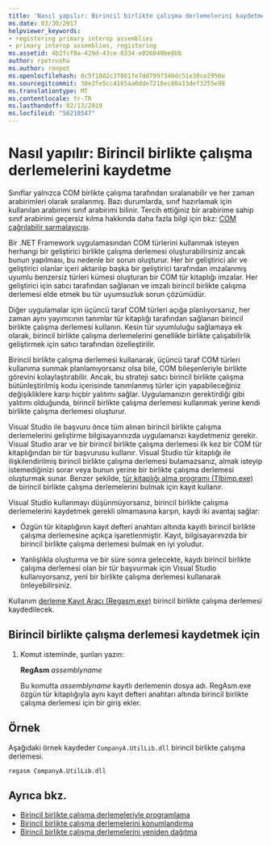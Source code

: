 ```yaml
---
title: 'Nasıl yapılır: Birincil birlikte çalışma derlemelerini kaydetme'
ms.date: 03/30/2017
helpviewer_keywords:
- registering primary interop assemblies
- primary interop assemblies, registering
ms.assetid: 4b2fcf8a-429d-43ce-8334-e026040be8bb
author: rpetrusha
ms.author: ronpet
ms.openlocfilehash: 8c5f1882c37861fe7dd7997348dc51e30ce2950e
ms.sourcegitcommit: 30e2fe5cc4165aa6dde7218ec80a13def3255e98
ms.translationtype: MT
ms.contentlocale: tr-TR
ms.lasthandoff: 02/13/2019
ms.locfileid: "56218547"
---
```

# <a name="how-to-register-primary-interop-assemblies"></a>Nasıl yapılır: Birincil birlikte çalışma derlemelerini kaydetme

Sınıflar yalnızca COM birlikte çalışma tarafından sıralanabilir ve her zaman arabirimleri olarak sıralanmış. Bazı durumlarda, sınıf hazırlamak için kullanılan arabirimi sınıf arabirimi bilinir. Tercih ettiğiniz bir arabirime sahip sınıf arabirimi geçersiz kılma hakkında daha fazla bilgi için bkz: [COM çağrılabilir sarmalayıcısı](../../../docs/framework/interop/com-callable-wrapper.md).

 Bir .NET Framework uygulamasından COM türlerini kullanmak isteyen herhangi bir geliştirici birlikte çalışma derlemesi oluşturabilirsiniz ancak bunun yapılması, bu nedenle bir sorun oluşturur. Her bir geliştirici alır ve geliştirici olanlar içeri aktarılıp başka bir geliştirici tarafından imzalanmış uyumlu benzersiz türleri kümesi oluşturan bir COM tür kitaplığı imzalar. Her geliştirici için satıcı tarafından sağlanan ve imzalı birincil birlikte çalışma derlemesi elde etmek bu tür uyumsuzluk sorun çözümüdür.

 Diğer uygulamalar için üçüncü taraf COM türleri açığa planlıyorsanız, her zaman aynı yayımcının tanımlar tür kitaplığı tarafından sağlanan birincil birlikte çalışma derlemesi kullanın. Kesin tür uyumluluğu sağlamaya ek olarak, birincil birlikte çalışma derlemelerini genellikle birlikte çalışabilirlik geliştirmek için satıcı tarafından özelleştirilir.

 Birincil birlikte çalışma derlemesi kullanarak, üçüncü taraf COM türleri kullanıma sunmak planlamıyorsanız olsa bile, COM bileşenleriyle birlikte görevini kolaylaştırabilir. Ancak, bu strateji satıcı birincil birlikte çalışma bütünleştirilmiş kodu içerisinde tanımlanmış türler için yapabileceğiniz değişikliklere karşı hiçbir yalıtımı sağlar. Uygulamanızın gerektirdiği gibi yalıtımı olduğunda, birincil birlikte çalışma derlemesi kullanmak yerine kendi birlikte çalışma derlemesi oluşturur.

 Visual Studio ile başvuru önce tüm alınan birincil birlikte çalışma derlemelerini geliştirme bilgisayarınızda uygulamanızı kaydetmeniz gerekir. Visual Studio arar ve bir birincil birlikte çalışma derlemesi ilk kez bir COM tür kitaplığından bir tür başvurusu kullanır. Visual Studio tür kitaplığı ile ilişkilendirilmiş birincil birlikte çalışma derlemesi bulamazsanız, almak isteyip istemediğinizi sorar veya bunun yerine bir birlikte çalışma derlemesi oluşturmak sunar. Benzer şekilde, [tür kitaplığı alma programı (Tlbimp.exe)](../../../docs/framework/tools/tlbimp-exe-type-library-importer.md) de birincil birlikte çalışma derlemelerini bulmak için kayıt kullanır.

 Visual Studio kullanmayı düşünmüyorsanız, birincil birlikte çalışma derlemelerini kaydetmek gerekli olmamasına karşın, kaydı iki avantaj sağlar:

-   Özgün tür kitaplığının kayıt defteri anahtarı altında kayıtlı birincil birlikte çalışma derlemesine açıkça işaretlenmiştir. Kayıt, bilgisayarınızda bir birincil birlikte çalışma derlemesi bulmak en iyi yoludur.

-   Yanlışlıkla oluşturma ve bir süre sonra gelecekte, kaydı birincil birlikte çalışma derlemesi olan bir tür başvurmak için Visual Studio kullanıyorsanız, yeni bir birlikte çalışma derlemesi kullanarak önleyebilirsiniz.

Kullanım [derleme Kayıt Aracı (Regasm.exe)](../../../docs/framework/tools/regasm-exe-assembly-registration-tool.md) birincil birlikte çalışma derlemesi kaydedilecek.

## <a name="to-register-a-primary-interop-assembly"></a>Birincil birlikte çalışma derlemesi kaydetmek için

1.  Komut isteminde, şunları yazın:

     **RegAsm** *assemblyname*

     Bu komutta *assemblyname* kayıtlı derlemenin dosya adı. RegAsm.exe özgün tür kitaplığıyla aynı kayıt defteri anahtarı altında birincil birlikte çalışma derlemesi için bir giriş ekler.

## <a name="example"></a>Örnek
 Aşağıdaki örnek kaydeder `CompanyA.UtilLib.dll` birincil birlikte çalışma derlemesi.

```console
regasm CompanyA.UtilLib.dll
```

## <a name="see-also"></a>Ayrıca bkz.

- [Birincil birlikte çalışma derlemeleriyle programlama](https://docs.microsoft.com/previous-versions/dotnet/netframework-4.0/baxfadst(v=vs.100))
- [Birincil birlikte çalışma derlemelerini konumlandırma](https://docs.microsoft.com/previous-versions/dotnet/netframework-4.0/y06sxw56(v=vs.100))
- [Birincil birlikte çalışma derlemelerini yeniden dağıtma](https://docs.microsoft.com/previous-versions/dotnet/netframework-4.0/w0dt2w20(v=vs.100))